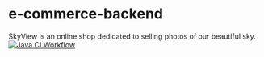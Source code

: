 # e-commerce-backend
SkyView is an online shop dedicated to selling photos of our beautiful sky.
[![Java CI Workflow](https://github.com/Revature-Capstone-1350/e-commerce-backend/actions/workflows/workflowAPI.yml/badge.svg)](https://github.com/Revature-Capstone-1350/e-commerce-backend/actions/workflows/workflowAPI.yml)
